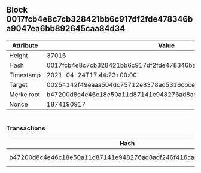 ## Block 0017fcb4e8c7cb328421bb6c917df2fde478346ba9047ea6bb892645caa84d34

Attribute | Value
--- | ---
Height | 37016
Hash | 0017fcb4e8c7cb328421bb6c917df2fde478346ba9047ea6bb892645caa84d34
Timestamp | 2021-04-24T17:44:23+00:00
Target | 00254142f49eaaa504dc75712e8378ad5316cbcead634704b3734b6271167cc4
Merke root | b47200d8c4e46c18e50a11d87141e948276ad8adf246f416cae8ef1225a113c3
Nonce | 1874190917

```

```

### Transactions

Hash | Amount
--- | ---
[b47200d8c4e46c18e50a11d87141e948276ad8adf246f416cae8ef1225a113c3](b47200d8c4e46c18e50a11d87141e948276ad8adf246f416cae8ef1225a113c3.md) | 10.00000000 SKEPTI 
